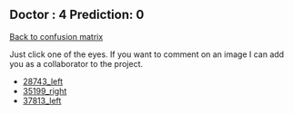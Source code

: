 ## Doctor : 4 Prediction: 0 ##
[Back to confusion matrix](https://github.com/juliandewit/kaggle_retinopathy/blob/master/matrix.md)

Just click one of the eyes.
If you want to comment on an image I can add you as a collaborator to the project.

- [28743_left](xx)
- [35199_right](xx)
- [37813_left](xx)




